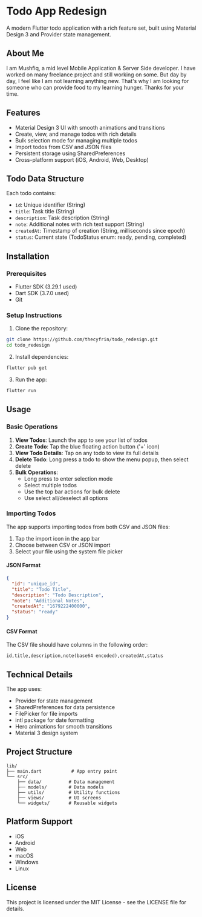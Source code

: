 # Todo App Redesign

A modern Flutter todo application with a rich feature set, built using Material Design 3 and Provider state management.



## About Me
I am Mushfiq, a mid level Mobile Application & Server Side developer. I have worked on many freelance project and still working on some. But day by day, I feel like I am not learning anything new. That's why I am looking for someone who can provide food to my learning hunger. Thanks for your time. 



## Features

- Material Design 3 UI with smooth animations and transitions
- Create, view, and manage todos with rich details
- Bulk selection mode for managing multiple todos
- Import todos from CSV and JSON files
- Persistent storage using SharedPreferences
- Cross-platform support (iOS, Android, Web, Desktop)

## Todo Data Structure

Each todo contains:
- `id`: Unique identifier (String)
- `title`: Task title (String)
- `description`: Task description (String)
- `note`: Additional notes with rich text support (String)
- `createdAt`: Timestamp of creation (String, milliseconds since epoch)
- `status`: Current state (TodoStatus enum: ready, pending, completed)

## Installation

### Prerequisites
- Flutter SDK (3.29.1 used) 
- Dart SDK (3.7.0 used)
- Git

### Setup Instructions

1. Clone the repository:
```bash
git clone https://github.com/thecyfrin/todo_redesign.git
cd todo_redesign
```

2. Install dependencies:
```bash
flutter pub get
```

3. Run the app:
```bash
flutter run
```

## Usage

### Basic Operations

1. **View Todos**: Launch the app to see your list of todos
2. **Create Todo**: Tap the blue floating action button ('+' icon)
3. **View Todo Details**: Tap on any todo to view its full details
4. **Delete Todo**: Long press a todo to show the menu popup, then select delete
5. **Bulk Operations**:
   - Long press to enter selection mode
   - Select multiple todos
   - Use the top bar actions for bulk delete
   - Use select all/deselect all options

### Importing Todos

The app supports importing todos from both CSV and JSON files:

1. Tap the import icon in the app bar
2. Choose between CSV or JSON import
3. Select your file using the system file picker

#### JSON Format
```json
{
  "id": "unique_id",
  "title": "Todo Title",
  "description": "Todo Description",
  "note": "Additional Notes",
  "createdAt": "1679222400000",
  "status": "ready"
}
```

#### CSV Format
The CSV file should have columns in the following order:
```
id,title,description,note(base64 encoded),createdAt,status
```

## Technical Details

The app uses:
- Provider for state management
- SharedPreferences for data persistence
- FilePicker for file imports
- intl package for date formatting
- Hero animations for smooth transitions
- Material 3 design system

## Project Structure

```
lib/
├── main.dart           # App entry point
└── src/
    ├── data/          # Data management
    ├── models/        # Data models
    ├── utils/         # Utility functions
    ├── views/         # UI screens
    └── widgets/       # Reusable widgets
```

## Platform Support

- iOS
- Android
- Web
- macOS
- Windows
- Linux

## License

This project is licensed under the MIT License - see the LICENSE file for details.
